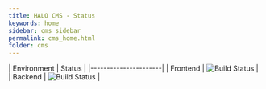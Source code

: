 ```yaml
---
title: HALO CMS - Status
keywords: home
sidebar: cms_sidebar
permalink: cms_home.html
folder: cms
---
```



| Environment | Status |
|----------------------|
| Frontend    | ![Build Status](https://supermercado.mobgen.com:8443/plugins/servlet/wittified/build-status/HALO-BDFP) | 
| Backend     | ![Build Status](https://supermercado.mobgen.com:8443/plugins/servlet/wittified/build-status/HALO-BDMP) |